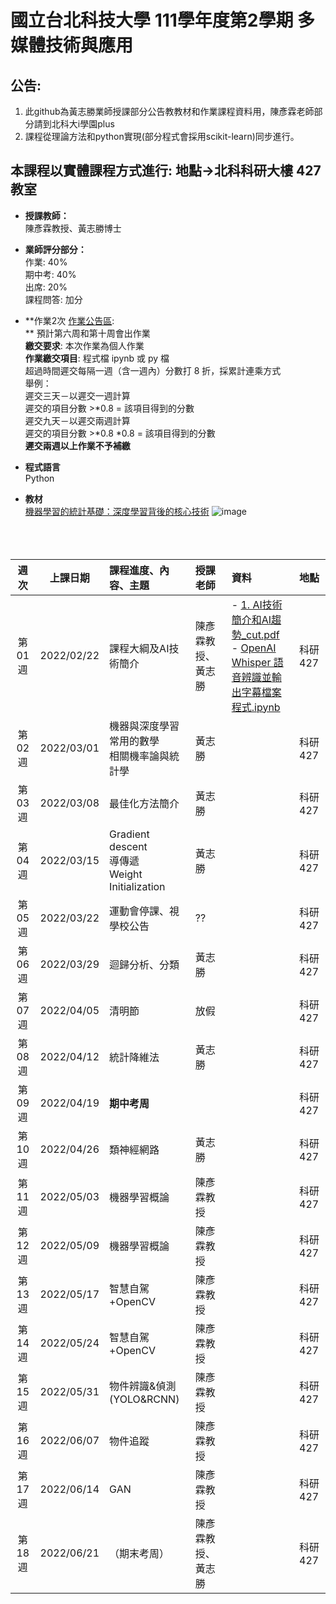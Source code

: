 # 國立台北科技大學 111學年度第2學期 多媒體技術與應用
## 公告:<br>  
1. 此github為黃志勝業師授課部分公告教教材和作業課程資料用，陳彥霖老師部分請到北科大i學園plus<br>  
2. 課程從理論方法和python實現(部分程式會採用scikit-learn)同步進行。<br>

## 本課程以實體課程方式進行: 地點→北科科研大樓 427教室

* **授課教師：** <br>
陳彥霖教授、黃志勝博士 <br>

* **業師評分部分：** <br>
作業: 40% <br>
期中考: 40% <br>
出席: 20% <br>
課程問答: 加分<br>

* **作業2次 [作業公告區](https://github.com/TommyHuang821/NTUT_Course/tree/main/NTUT_111-2_MTA/HomeWork):  <br>
** 預計第六周和第十周會出作業 <br>
**繳交要求**: 本次作業為個人作業<br>
**作業繳交項目**: 程式檔 ipynb 或 py 檔 <br>
超過時間遲交每隔一週（含一週內）分數打 8 折，採累計連乘方式  <br>
舉例：<br>
遲交三天－以遲交一週計算<br>
遲交的項目分數 >*0.8 = 該項目得到的分數<br>
遲交九天－以遲交兩週計算<br>
遲交的項目分數 >*0.8 *0.8 = 該項目得到的分數<br>
**遲交兩週以上作業不予補繳**

* **程式語言** <br>
Python

* **教材** <br>
[機器學習的統計基礎：深度學習背後的核心技術](https://www.flag.com.tw/books/product/F1319)
![image](https://user-images.githubusercontent.com/25295252/154414691-323e68f1-e029-42a4-88ac-c53e4763a328.png)
<br><br><br><br>


 |週次|上課日期|課程進度、內容、主題|授課老師|資料| 地點 |
 |:---:|:---:|:---|:---|:---|:---|
 |第01週|2022/02/22 | 課程大綱及AI技術簡介| 陳彥霖教授、黃志勝 | - [1. AI技術簡介和AI趨勢_cut.pdf](https://reurl.cc/xlg8ke)<br> - [OpenAI Whisper 語音辨識並輸出字幕檔案程式.ipynb](https://reurl.cc/LN0oZ3)|科研427|
 |第02週|2022/03/01 | 機器與深度學習常用的數學 <br> 相關機率論與統計學 | 黃志勝  |  | 科研427|
 |第03週|2022/03/08 | 最佳化方法簡介  | 黃志勝   |  | 科研427|
 |第04週|2022/03/15 | Gradient descent <br> 導傳遞 <br> Weight Initialization <br> 	| 黃志勝 |  |科研427|
 |第05週|2022/03/22| 運動會停課、視學校公告 | ?? |  |科研427|
 |第06週|2022/03/29 | 迴歸分析、分類	 | 黃志勝 | |科研427|
 |第07週|2022/04/05| 清明節 | 放假 | |科研427|
 |第08週|2022/04/12 |統計降維法 | 黃志勝 | |科研427|
 |第09週|2022/04/19 | **期中考周**|  |  |科研427|
 |第10週|2022/04/26 | 類神經網路| 黃志勝 | |科研427|
 |第11週|2022/05/03 |  機器學習概論| 陳彥霖教授 |  |科研427|
 |第12週|2022/05/09 | 機器學習概論| 陳彥霖教授 |  |科研427|
 |第13週|2022/05/17 | 智慧自駕+OpenCV| 陳彥霖教授 |  |科研427|
 |第14週|2022/05/24 | 智慧自駕+OpenCV| 陳彥霖教授 |  |科研427|
 |第15週|2022/05/31 | 物件辨識&偵測(YOLO&RCNN)| 陳彥霖教授 |  |科研427|
 |第16週|2022/06/07 | 物件追蹤| 陳彥霖教授 |  |科研427|
 |第17週|2022/06/14 | GAN | 陳彥霖教授 |  |科研427|
 |第18週|2022/06/21 | （期末考周）| 陳彥霖教授、黃志勝 |  |科研427|




